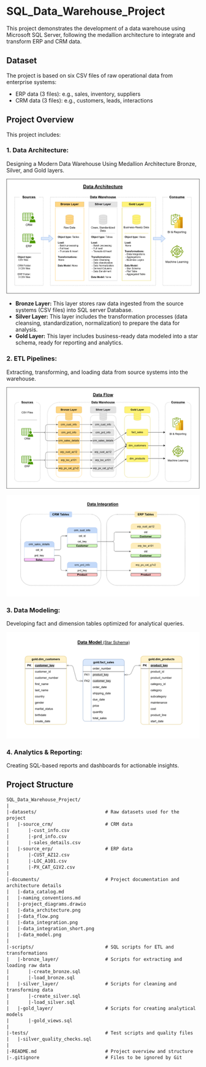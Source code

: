 # SQL_Data_Warehouse_Project
This project demonstrates the development of a data warehouse using Microsoft SQL Server, following the medallion architecture to integrate and transform ERP and CRM data. 

## Dataset
The project is based on six CSV files of raw operational data from enterprise systems:
 - ERP data (3 files): e.g., sales, inventory, suppliers
 - CRM data (3 files): e.g., customers, leads, interactions

## Project Overview
This project includes:

 ### **1. Data Architecture:**
 Designing a Modern Data Warehouse Using Medallion Architecture Bronze, Silver, and Gold layers.

 ![Data Architecture Diagram](documents/data_architecture.png)

 * **Bronze Layer:** 
    This layer stores raw data ingested from the source systems (CSV files) into SQL server Database.
* **Silver Layer:**
    This layer includes the transformation processes (data cleansing, standardization, normalization) to prepare the data for analysis.
* **Gold Layer:**
    This layer includes business-ready data modeled into a star schema, ready for reporting and analytics.


### **2. ETL Pipelines:**
Extracting, transforming, and loading data from source systems into the warehouse.

 ![Data Flow](documents/data_flow.png)

 ![Data Integration](documents/data_integration_short.png)

### **3. Data Modeling:**
Developing fact and dimension tables optimized for analytical queries.

 ![Data Model](documents/data_model.png)

### **4. Analytics & Reporting:**
Creating SQL-based reports and dashboards for actionable insights.


## Project Structure
```
SQL_Data_Warehouse_Project/
|
|-datasets/                         # Raw datasets used for the project
|   |-source_crm/                   # CRM data
|       |-cust_info.csv
|       |-prd_info.csv
|       |-sales_details.csv
|   |-source_erp/                   # ERP data
|       |-CUST_AZ12.csv
|       |-LOC_A101.csv
|       |-PX_CAT_G1V2.csv
|
|-documents/                        # Project documentation and architecture details
|   |-data_catalog.md
|   |-naming_conventions.md
|   |-project_diagrams.drawio
|   |-data_architecture.png
|   |-data_flow.png
|   |-data_integration.png
|   |-data_integration_short.png
|   |-data_model.png
|
|-scripts/                          # SQL scripts for ETL and transformations
|   |-bronze_layer/                 # Scripts for extracting and loading raw data
|       |-create_bronze.sql
|       |-load_bronze.sql
|   |-silver_layer/                 # Scripts for cleaning and transforming data
|       |-create_silver.sql
|       |-load_silver.sql
|   |-gold_layer/                   # Scripts for creating analytical models
|       |-gold_views.sql
|
|-tests/                            # Test scripts and quality files
|   |-silver_quality_checks.sql
|
|-README.md                         # Project overview and structure
|-.gitignore                        # Files to be ignored by Git
```